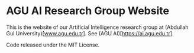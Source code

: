 # AGU AI Research Group Website

This is the website of our Artificial Intelligence research group at (Abdullah Gul University)[www.agu.edu.tr]. See (AGU AI)[https://ai.agu.edu.tr].  

Code released under the MIT License.

